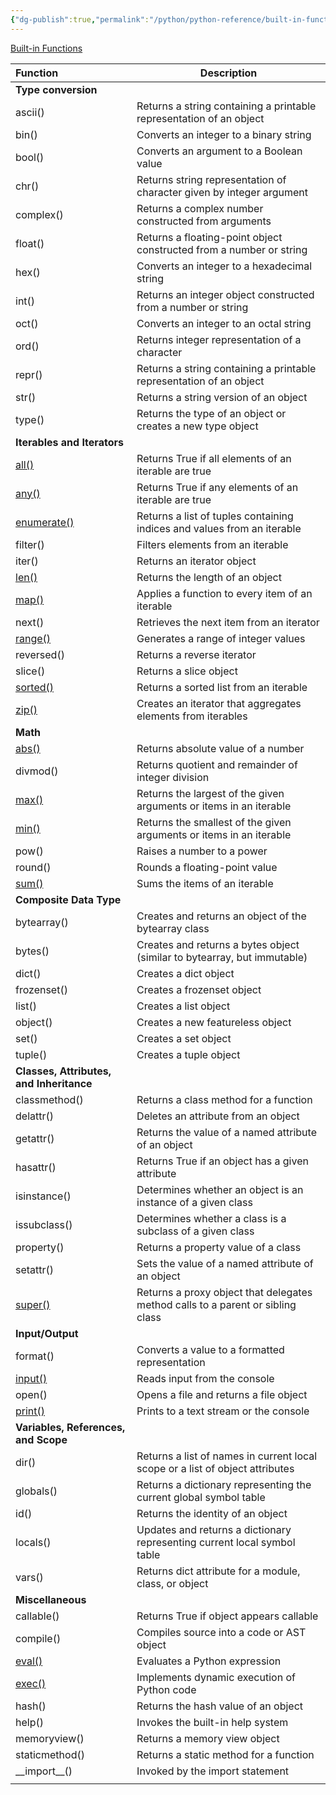 ```yaml
---
{"dg-publish":true,"permalink":"/python/python-reference/built-in-functions/"}
---
```


[Built-in Functions](https://realpython.com/python-data-types/#built-in-functions)

| Function                                                                                            | Description                                                                     |
|:--------------------------------------------------------------------------------------------------- | ------------------------------------------------------------------------------- |
| **Type conversion**                                                                                 |                                                                                 |
| ascii()                                                                                             | Returns a string containing a printable representation of an object             |
| bin()                                                                                               | Converts an integer to a binary string                                          |
| bool()                                                                                              | Converts an argument to a Boolean value                                         |
| chr()                                                                                               | Returns string representation of character given by integer argument            |
| complex()                                                                                           | Returns a complex number constructed from arguments                             |
| float()                                                                                             | Returns a floating-point object constructed from a number or string             |
| hex()                                                                                               | Converts an integer to a hexadecimal string                                     |
| int()                                                                                               | Returns an integer object constructed from a number or string                   |
| oct()                                                                                               | Converts an integer to an octal string                                          |
| ord()                                                                                               | Returns integer representation of a character                                   |
| repr()                                                                                              | Returns a string containing a printable representation of an object             |
| str()                                                                                               | Returns a string version of an object                                           |
| type()                                                                                              | Returns the type of an object or creates a new type object                      |
| **Iterables and Iterators**                                                                         |                                                                                 |
| [all()](https://realpython.com/python-all/)                                                         | Returns True if all elements of an iterable are true                            |
| [any()](https://realpython.com/any-python/)                                                         | Returns True if any elements of an iterable are true                            |
| [enumerate()](https://realpython.com/python-enumerate/)                                             | Returns a list of tuples containing indices and values from an iterable         |
| filter()                                                                                            | Filters elements from an iterable                                               |
| iter()                                                                                              | Returns an iterator object                                                      |
| [len()](https://realpython.com/len-python-function/)                                                | Returns the length of an object                                                 |
| [map()](https://realpython.com/python-map-function/)                                                | Applies a function to every item of an iterable                                 |
| next()                                                                                              | Retrieves the next item from an iterator                                        |
| [range()](https://realpython.com/python-range/)                                                     | Generates a range of integer values                                             |
| reversed()                                                                                          | Returns a reverse iterator                                                      |
| slice()                                                                                             | Returns a slice object                                                          |
| [sorted()](https://realpython.com/python-sort/)                                                     | Returns a sorted list from an iterable                                          |
| [zip()](https://realpython.com/python-zip-function/)                                                | Creates an iterator that aggregates elements from iterables                     |
| **Math**                                                                                            |                                                                                 |
| [abs()](https://realpython.com/python-absolute-value/#using-the-built-in-abs-function-with-numbers) | Returns absolute value of a number                                              |
| divmod()                                                                                            | Returns quotient and remainder of integer division                              |
| [max()](https://realpython.com/python-min-and-max/)                                                 | Returns the largest of the given arguments or items in an iterable              |
| [min()](https://realpython.com/python-min-and-max/)                                                 | Returns the smallest of the given arguments or items in an iterable             |
| pow()                                                                                               | Raises a number to a power                                                      |
| round()                                                                                             | Rounds a floating-point value                                                   |
| [sum()](https://realpython.com/python-sum-function/)                                                | Sums the items of an iterable                                                   |
| **Composite Data Type**                                                                             |                                                                                 |
| bytearray()                                                                                         | Creates and returns an object of the bytearray class                            |
| bytes()                                                                                             | Creates and returns a bytes object (similar to bytearray, but immutable)        |
| dict()                                                                                              | Creates a dict object                                                           |
| frozenset()                                                                                         | Creates a frozenset object                                                      |
| list()                                                                                              | Creates a list object                                                           |
| object()                                                                                            | Creates a new featureless object                                                |
| set()                                                                                               | Creates a set object                                                            |
| tuple()                                                                                             | Creates a tuple object                                                          |
| **Classes, Attributes, and Inheritance**                                                            |                                                                                 |
| classmethod()                                                                                       | Returns a class method for a function                                           |
| delattr()                                                                                           | Deletes an attribute from an object                                             |
| getattr()                                                                                           | Returns the value of a named attribute of an object                             |
| hasattr()                                                                                           | Returns True if an object has a given attribute                                 |
| isinstance()                                                                                        | Determines whether an object is an instance of a given class                    |
| issubclass()                                                                                        | Determines whether a class is a subclass of a given class                       |
| property()                                                                                          | Returns a property value of a class                                             |
| setattr()                                                                                           | Sets the value of a named attribute of an object                                |
| [super()](https://realpython.com/python-super/)                                                     | Returns a proxy object that delegates method calls to a parent or sibling class |
| **Input/Output**                                                                                    |                                                                                 |
| format()                                                                                            | Converts a value to a formatted representation                                  |
| [input()](https://realpython.com/python-input-integer/)                                             | Reads input from the console                                                    |
| open()                                                                                              | Opens a file and returns a file object                                          |
| [print()](https://realpython.com/python-print/)                                                     | Prints to a text stream or the console                                          |
| **Variables, References, and Scope**                                                                |                                                                                 |
| dir()                                                                                               | Returns a list of names in current local scope or a list of object attributes   |
| globals()                                                                                           | Returns a dictionary representing the current global symbol table               |
| id()                                                                                                | Returns the identity of an object                                               |
| locals()                                                                                            | Updates and returns a dictionary representing current local symbol table        |
| vars()                                                                                              | Returns dict attribute for a module, class, or object                           |
| **Miscellaneous**                                                                                   |                                                                                 |
| callable()                                                                                          | Returns True if object appears callable                                         |
| compile()                                                                                           | Compiles source into a code or AST object                                       |
| [eval()](https://realpython.com/python-eval-function/)                                              | Evaluates a Python expression                                                   |
| [exec()](https://realpython.com/python-exec/)                                                       | Implements dynamic execution of Python code                                     |
| hash()                                                                                              | Returns the hash value of an object                                             |
| help()                                                                                              | Invokes the built-in help system                                                |
| memoryview()                                                                                        | Returns a memory view object                                                    |
| staticmethod()                                                                                      | Returns a static method for a function                                          |
| \_\_import\_\_()                                                                                    | Invoked by the import statement                                                 |
|                                                                                                     |                                                                                 |